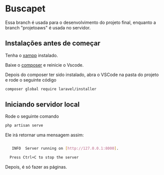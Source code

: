 # Buscapet

Essa branch é usada para o desenvolvimento do projeto final, enquanto a branch "projetoaws" é usada no servidor.

## Instalações antes de começar

Tenha o [xampp](https://www.apachefriends.org/pt_br/download.html) instalado.

Baixe o [composer](https://getcomposer.org/download/) e reinicie o Vscode.

Depois do composer ter sido instalado, abra o VSCode na pasta do projeto e rode o seguinte código
```bash
composer global require laravel/installer
```

## Iniciando servidor local

Rode o seguinte comando
```bash
php artisan serve
```
Ele irá retornar uma mensagem assim:

```bash

   INFO  Server running on [http://127.0.0.1:8000].

  Press Ctrl+C to stop the server
```
Depois, é só fazer as páginas.

